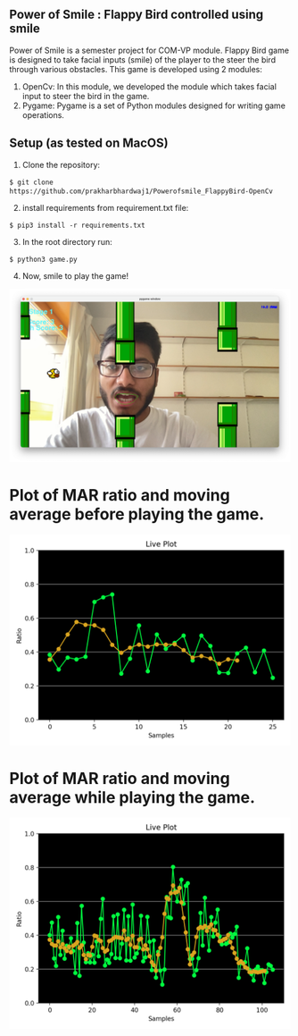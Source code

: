 ## Power of Smile : Flappy Bird controlled using smile
Power of Smile is a semester project for COM-VP module. Flappy Bird game is designed to take facial inputs (smile) of the player to the steer the bird through various obstacles. 
This game is developed using 2 modules:
1. OpenCv: In this module, we developed the module which takes facial input to steer the bird in the game.
2. Pygame: Pygame is a set of Python modules designed for writing game operations.
## Setup (as tested on MacOS)
1. Clone the repository:
```
$ git clone https://github.com/prakharbhardwaj1/Powerofsmile_FlappyBird-OpenCv
```
2. install requirements from requirement.txt file:
```
$ pip3 install -r requirements.txt
```
3. In the root directory run:
```
$ python3 game.py
```
4. Now, smile to play the game!

![Getting Started](img.png)
# Plot of MAR ratio and moving average before playing the game.
![Getting Started](Figure_1.png)

# Plot of MAR ratio and moving average while playing the game.
![Getting Started](Figure_2.png)
